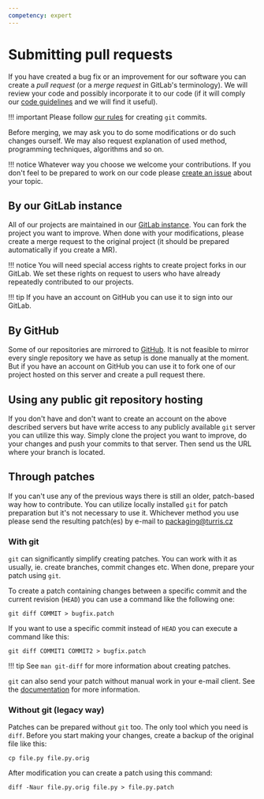 ```yaml
---
competency: expert
---
```

# Submitting pull requests

If you have created a bug fix or an improvement for our software you can
create a *pull request* (or a *merge request* in GitLab's terminology).
We will review your code and possibly incorporate it to our code (if
it will comply our [code guidelines](style.md) and we will find it useful).

!!! important
    Please follow [our rules](style.md) for creating `git` commits.

Before merging, we may ask you to do some modifications or do such
changes ourself. We may also request explanation of used method,
programming techniques, algorithms and so on.

!!! notice
    Whatever way you choose we welcome your contributions. If you don't
    feel to be prepared to work on our code please [create an issue](issues.md)
    about your topic.

## By our GitLab instance

All of our projects are maintained in our [GitLab instance](https://gitlab.nic.cz/turris/).
You can fork the project you want to improve. When done with your
modifications, please create a merge request to the original project (it should
be prepared automatically if you create a MR).

!!! notice
    You will need special access rights to create project forks in our GitLab.
    We set these rights on request to users who have already repeatedly
    contributed to our projects.

!!! tip
    If you have an account on GitHub you can use it to sign into our GitLab.

## By GitHub

Some of our repositories are mirrored to [GitHub](https://github.com/).
It is not feasible to mirror every single repository we have as setup is done
manually at the moment. But if you have an account on GitHub you can use
it to fork one of our project hosted on this server and create a pull
request there.

## Using any public git repository hosting

If you don't have and don't want to create an account on the above described
servers but have write access to any publicly available `git` server you can
utilize this way. Simply clone the project you want to improve, do your
changes and push your commits to that server. Then send us the URL where
your branch is located.

## Through patches

If you can't use any of the previous ways there is still an older,
patch-based way how to contribute. You can utilize locally installed `git`
for patch preparation but it's not necessary to use it. Whichever
method you use please send the resulting patch(es) by e-mail to [packaging@turris.cz](mailto:packaging@turris.cz)

### With git

`git` can significantly simplify creating patches. You can work with it
as usually, ie. create branches, commit changes etc. When done, prepare
your patch using `git`.

To create a patch containing changes between a specific commit and the
current revision (`HEAD`) you can use a command like the following one:

```
git diff COMMIT > bugfix.patch
```

If you want to use a specific commit instead of `HEAD` you can execute
a command like this:

```
git diff COMMIT1 COMMIT2 > bugfix.patch
```

!!! tip
    See `man git-diff` for more information about creating patches.

`git` can also send your patch without manual work in your e-mail client.
See the [documentation](https://git-scm.com/docs/git-send-email) for more information.

### Without git (legacy way)

Patches can be prepared without `git` too. The only tool which you need
is `diff`. Before you start making your changes, create a backup of
the original file like this:

```
cp file.py file.py.orig
```

After modification you can create a patch using this command:

```
diff -Naur file.py.orig file.py > file.py.patch
```
